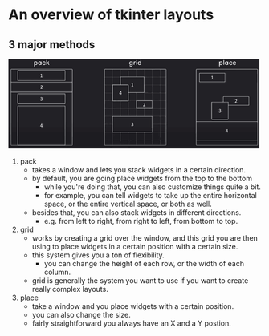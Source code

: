 # An overview of tkinter layouts

## 3 major methods

![](../imgs/tkinter_layout_s.png)

1. pack
    - takes a window and lets you stack widgets in a certain direction.
    - by default, you are going place widgets from the top to the bottom
        - while you're doing that, you can also customize things quite a bit.
        - for example, you can tell widgets to take up the entire horizontal space, or the entire vertical space, or both as well.
    - besides that, you can also stack widgets in different directions.
        - e.g. from left to right, from right to left, from bottom to top.
2. grid
    - works by creating a grid over the window, and this grid you are then using to place widgets in a certain position with a certain size.
    - this system gives you a ton of flexibility.
        - you can change the height of each row, or the width of each column.
    - grid is generally the system you want to use if you want to create really complex layouts.
3. place
    - take a window and you place widgets with a certain position.
    - you can also change the size.
    - fairly straightforward you always have an X and a Y postion.
